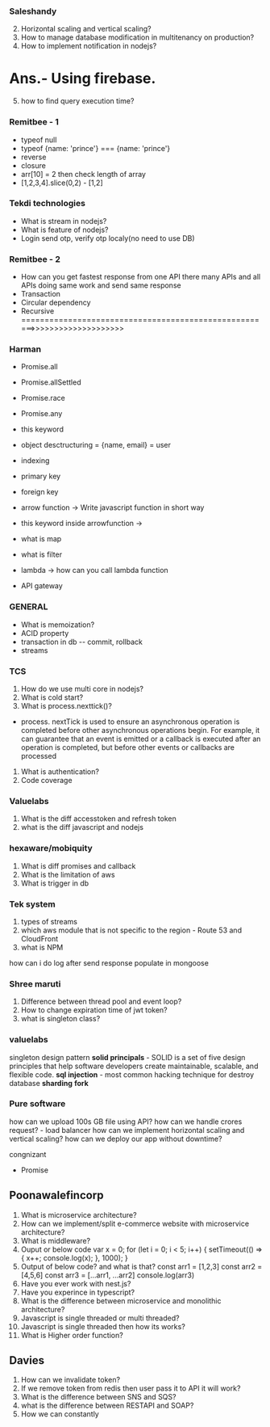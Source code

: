 ### Saleshandy
2) Horizontal scaling and vertical scaling?
3) How to manage database modification in multitenancy on production? 
4) How to implement notification in nodejs?
# Ans.- Using firebase.
5) how to find query execution time?

### Remitbee - 1
- typeof null
- typeof {name: 'prince'} === {name: 'prince'}
- reverse
- closure
- arr[10] = 2 then check length of array
- [1,2,3,4].slice(0,2) - [1,2]

### Tekdi technologies
- What is stream in nodejs?
- What is feature of nodejs?
- Login send otp, verify otp localy(no need to use DB)

### Remitbee - 2
- How can you get fastest response from one API there many APIs and all APIs doing same work and send same response
- Transaction
- Circular dependency
- Recursive ======================================================>>>>>>>>>>>>>>>>>>>>
 
### Harman
- Promise.all
- Promise.allSettled
- Promise.race
- Promise.any

- this keyword

- object desctructuring = {name, email} = user
- indexing
- primary key
- foreign key

- arrow function -> Write javascript function in short way
- this keyword inside arrowfunction -> 

- what is map
- what is filter

- lambda -> how can you call lambda function
- API gateway


### GENERAL
- What is memoization?
- ACID property
- transaction in db -- commit, rollback
- streams

### TCS
1) How do we use multi core in nodejs?
2) What is cold start?
3) What is process.nexttick()?
- process. nextTick is used to ensure an asynchronous operation is completed before other asynchronous operations begin. For example, it can guarantee that an event is emitted or a callback is executed after an operation is completed, but before other events or callbacks are processed

1) What is authentication?
2) Code coverage

### Valuelabs
1) What is the diff accesstoken and refresh token
2) what is the diff javascript and nodejs

### hexaware/mobiquity
1) What is diff promises and callback
2) What is the limitation of aws
3) What is trigger in db

### Tek system
1) types of streams
2) which aws module that is not specific to the region - Route 53 and CloudFront
3) what is NPM

how can i do log after send response
populate in mongoose

### Shree maruti
1) Difference between thread pool and event loop?
2) How to change expiration time of jwt token?
3) what is singleton class?

### valuelabs

singleton design pattern
**solid principals** - SOLID is a set of five design principles that help software developers create maintainable, scalable, and flexible code.
**sql injection** - most common hacking technique for destroy database
**sharding**
**fork**

### Pure software

how can we upload 100s GB file using API?
how can we handle crores request? - load balancer
how can we implement horizontal scaling and vertical scaling?
how can we deploy our app without downtime?

congnizant
- Promise

## Poonawalefincorp
1) What is microservice architecture?
2) How can we implement/split e-commerce website with microservice architecture?
3) What is middleware?
4) Ouput or below code
var x = 0;
for (let i = 0; i < 5; i++) {
  setTimeout(() => {
    x++;
    console.log(x);
  }, 1000);
}
5) Output of below code? and what is that?
const arr1 = [1,2,3]
const arr2 = [4,5,6]
const arr3 = [...arr1, ...arr2]
console.log(arr3)
6) Have you ever work with nest.js?
7) Have you experince in typescript?
8) What is the difference between microservice and monolithic architecture?
9) Javascript is single threaded or multi threaded?
10) Javascript is single threaded then how its works?
11) What is Higher order function?

## Davies
1) How can we invalidate token?
2) If we remove token from redis then user pass it to API it will work?
3) What is the difference between SNS and SQS?
4) what is the difference between RESTAPI and SOAP?
5) How we can constantly 